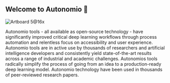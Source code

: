 ## Welcome to Autonomio 👋

![Artboard 5@16x](https://user-images.githubusercontent.com/7943188/176994160-0ba06b37-a469-44a2-9ebf-81e31befaad6.png)

Autonomio tools - all available as open-source technology - have significantly improved critical deep learning workflows through process automation and relentless focus on accessibility and user experience. Autonomio tools are in active use by thousands of researchers and artificial intelligence developers and consistently yield state-of-the-art results across a range of industrial and academic challenges. Autonomios tools radically simplify the process of going from an idea to a production-ready deep learning model. Autonomio technology have been used in thousands of peer-reviewed research papers.
